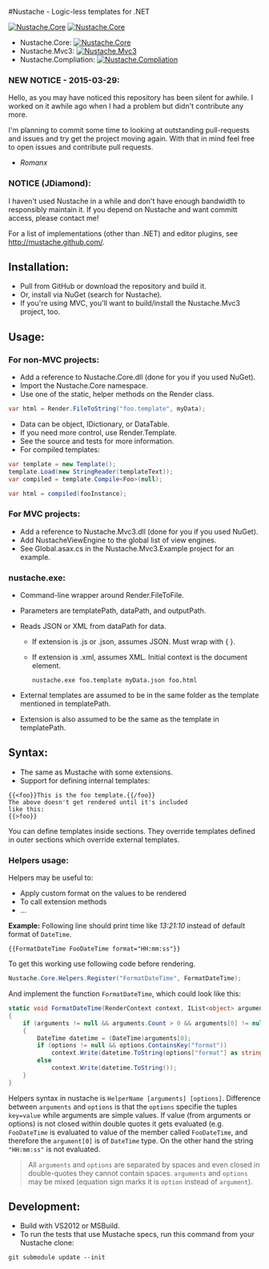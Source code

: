 #Nustache - Logic-less templates for .NET

[![Nustache.Core](https://img.shields.io/appveyor/ci/romanx/nustache/master.svg)](https://ci.appveyor.com/project/Romanx/nustache)
[![Nustache.Core](https://img.shields.io/github/stars/jdiamond/Nustache.svg)](https://github.com/jdiamond/Nustache/stargazers)

- Nustache.Core: [![Nustache.Core](https://img.shields.io/nuget/dt/Nustache.svg)](https://www.nuget.org/packages/Nustache/)
- Nustache.Mvc3: [![Nustache.Mvc3](https://img.shields.io/nuget/dt/Nustache.Mvc3.svg)](https://www.nuget.org/packages/Nustache.Mvc3/)
- Nustache.Compliation: [![Nustache.Compliation](https://img.shields.io/nuget/dt/Nustache.Compilation.svg)](https://www.nuget.org/packages/Nustache.Compilation/)

### NEW NOTICE - 2015-03-29:

Hello, as you may have noticed this repository has been silent for awhile. I worked on it awhile ago 
when I had a problem but didn't contribute any more. 

I'm planning to commit some time to looking at outstanding pull-requests and issues and try get the 
project moving again. With that in mind feel free to open issues and contribute pull requests.
- *Romanx*

### NOTICE (JDiamond):

I haven't used Nustache in a while and don't have enough bandwidth to responsibly maintain it.
If you depend on Nustache and want committ access, please contact me!

For a list of implementations (other than .NET) and editor plugins, see
http://mustache.github.com/.

## Installation:

- Pull from GitHub or download the repository and build it.
- Or, install via NuGet (search for Nustache).
- If you're using MVC, you'll want to build/install the Nustache.Mvc3 project,
  too.

## Usage:

### For non-MVC projects:

- Add a reference to Nustache.Core.dll (done for you if you used NuGet).
- Import the Nustache.Core namespace.
- Use one of the static, helper methods on the Render class.

```C#
var html = Render.FileToString("foo.template", myData);
```

- Data can be object, IDictionary, or DataTable.
- If you need more control, use Render.Template.
- See the source and tests for more information.
- For compiled templates:

```C#
var template = new Template();
template.Load(new StringReader(templateText));
var compiled = template.Compile<Foo>(null);

var html = compiled(fooInstance);
```

### For MVC projects:

- Add a reference to Nustache.Mvc3.dll (done for you if you used NuGet).
- Add NustacheViewEngine to the global list of view engines.
- See Global.asax.cs in the Nustache.Mvc3.Example project for an example.

### nustache.exe:

- Command-line wrapper around Render.FileToFile.
- Parameters are templatePath, dataPath, and outputPath.
- Reads JSON or XML from dataPath for data.
  - If extension is .js or .json, assumes JSON. Must wrap with { }.
  - If extension is .xml, assumes XML. Initial context is the document element.

    ```
	nustache.exe foo.template myData.json foo.html
	```

- External templates are assumed to be in the same folder as the template
  mentioned in templatePath.
- Extension is also assumed to be the same as the template in templatePath.

## Syntax:

- The same as Mustache with some extensions.
- Support for defining internal templates:

```
{{<foo}}This is the foo template.{{/foo}}
The above doesn't get rendered until it's included
like this:
{{>foo}}
```

You can define templates inside sections. They override
templates defined in outer sections which override
external templates.

### Helpers usage:

Helpers may be useful to:
- Apply custom format on the values to be rendered
- To call extension methods
- ...

**Example:**
Following line should print time like *13:21:10* instead of default format of `DateTime`. 
```
{{FormatDateTime FooDateTime format="HH:mm:ss"}}
```
To get this working use following code before rendering.
```csharp
Nustache.Core.Helpers.Register("FormatDateTime", FormatDateTime);
```
And implement the function `FormatDateTime`, which could look like this:
```csharp
static void FormatDateTime(RenderContext context, IList<object> arguments, IDictionary<string, object> options, RenderBlock fn, RenderBlock inverse)
{
	if (arguments != null && arguments.Count > 0 && arguments[0] != null && arguments[0] is DateTime)
	{
		DateTime datetime = (DateTime)arguments[0];
		if (options != null && options.ContainsKey("format"))
			context.Write(datetime.ToString(options["format"] as string));
		else
			context.Write(datetime.ToString());
	}
}
```
Helpers syntax in nustache is `HelperName [arguments] [options]`. Difference between `arguments` and `options` is that the `options` specifie the tuples `key=value` while arguments are simple values. If value (from arguments or options) is not closed within double quotes it gets evaluated (e.g. `FooDateTime` is evaluated to value of the member called `FooDateTime`, and therefore the `argument[0]` is of `DateTime` type. On the other hand the string `"HH:mm:ss"` is not evaluated.
>All `arguments` and `options` are separated by spaces and even closed in double-quotes they cannot contain spaces. `arguments` and `options` may be mixed (equation sign marks it is `option` instead of `argument`). 
## Development:

- Build with VS2012 or MSBuild.
- To run the tests that use Mustache specs, run this command from your
  Nustache clone:

```
git submodule update --init
```
